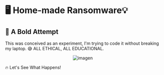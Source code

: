 # 🖥️ Home-made Ransomware💡

## 🚀 A Bold Attempt 

This was conceived as an experiment, I'm trying to code it without breaking my laptop. 😅 
ALL ETHICAL, ALL EDUCATIONAL.

<p align="center">
  <img src="https://github.com/user-attachments/assets/39f38f68-d36c-4d91-bebe-836b129d1244" alt="imagen">
</p>

 🔥 Let's See What Happens!
